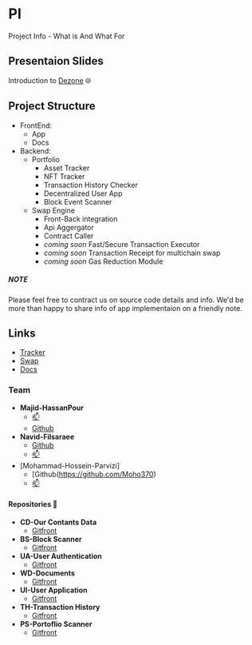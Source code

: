 # PI
Project Info - What is And What For

## Presentaion Slides
Introduction to [Dezone](https://docs.google.com/presentation/d/1xo1OLwc5jtdioJ5hanjWjzqdsQCwAkJLvcamqOfIPtM/edit?usp=sharing) 🌐

## Project Structure
- FrontEnd:
  - App
  - Docs
- Backend:
  - Portfolio
    - Asset Tracker
    - NFT Tracker
    - Transaction History Checker
    - Decentralized User App
    - Block Event Scanner
  - Swap Engine
    - Front-Back integration
    - Api Aggergator
    - Contract Caller
    - *coming soon* Fast/Secure Transaction Executor
    - *coming soon* Transaction Receipt for multichain swap
    - *coming soon* Gas Reduction Module
    
##### *NOTE*
Please feel free to contract us on source code details and info. We'd be more than happy to share info of app implementaion on a friendly note.

## Links
- [Tracker](https://app.dezone.finance/)
- [Swap](https://app.dezone.finance/swap)
- [Docs](https://docs.dezone.finance/)

### Team 
- **Majid-HassanPour**
  - [📫](majidhasanpour3@gmail.com)
  - [Github](https://github.com/Mapoofano)
- **Navid-Filsaraee**
  - [Github](https://github.com/NFEL)
  - [📫](emailto:nfilsaraee@gmail.com)
- [Mohammad-Hossein-Parvizi]
  - [Github(https://github.com/Moho370)
  - [📫](nfilsaraee@gmail.com)

#### Repositories 📎
- **CD-Our Contants Data**
  - [Gitfront](https://gitfront.io/r/user-2248552/PvcSrinx1Gn3/CD/)
- **BS-Block Scanner**
  - [Gitfront](https://gitfront.io/r/user-2248552/aJHhrW37MhDB/BS/)
- **UA-User Authentication**
  - [Gitfront](https://gitfront.io/r/user-2248552/4i15kjiG7CQk/UA/)
- **WD-Documents**
  - [Gitfront](https://gitfront.io/r/user-2248552/hXUZVxn8JnqS/WD/)
- **UI-User Application**
  - [Gitfront](https://gitfront.io/r/user-2248552/chzgHd87Jhjo/UI/)
- **TH-Transaction History**
  - [Gitfront](https://gitfront.io/r/user-2248552/2TcyqqSmDECZ/TH/)
- **PS-Portoflio Scanner**
  - [Gitfront](https://gitfront.io/r/user-2248552/u8AAWgSqF5X1/PS/)
